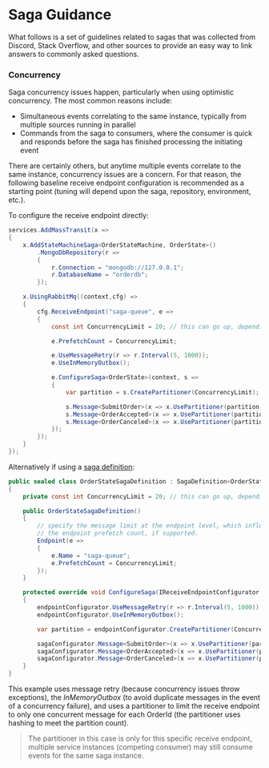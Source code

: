 # Saga Guidance

What follows is a set of guidelines related to sagas that was collected from Discord, Stack Overflow, and other sources to provide an easy way to link answers to commonly asked questions.


### Concurrency

Saga concurrency issues happen, particularly when using optimistic concurrency. The most common reasons include:

- Simultaneous events correlating to the same instance, typically from multiple sources running in parallel
- Commands from the saga to consumers, where the consumer is quick and responds before the saga has finished processing the initiating event

There are certainly others, but anytime multiple events correlate to the same instance, concurrency issues are a concern. For that reason, the following baseline receive endpoint configuration is recommended as a starting point (tuning will depend upon the saga, repository, environment, etc.).

To configure the receive endpoint directly:

```cs
services.AddMassTransit(x =>
{
    x.AddStateMachineSaga<OrderStateMachine, OrderState>()
        .MongoDbRepository(r =>
        {
            r.Connection = "mongodb://127.0.0.1";
            r.DatabaseName = "orderdb";
        });

    x.UsingRabbitMq((context,cfg) =>
    {
        cfg.ReceiveEndpoint("saga-queue", e =>
        {
            const int ConcurrencyLimit = 20; // this can go up, depending upon the database capacity

            e.PrefetchCount = ConcurrencyLimit;

            e.UseMessageRetry(r => r.Interval(5, 1000));
            e.UseInMemoryOutbox();

            e.ConfigureSaga<OrderState>(context, s =>
            {
                var partition = s.CreatePartitioner(ConcurrencyLimit);

                s.Message<SubmitOrder>(x => x.UsePartitioner(partition, m => m.Message.OrderId));
                s.Message<OrderAccepted>(x => x.UsePartitioner(partition, m => m.Message.OrderId));
                s.Message<OrderCanceled>(x => x.UsePartitioner(partition, m => m.Message.OrderId));
            });
        });
    }
});
```

Alternatively if using a [saga definition](/usage/containers/definitions):

```cs
public sealed class OrderStateSagaDefinition : SagaDefinition<OrderState>
{
    private const int ConcurrencyLimit = 20; // this can go up, depending upon the database capacity

    public OrderStateSagaDefinition()
    {
        // specify the message limit at the endpoint level, which influences
        // the endpoint prefetch count, if supported.
        Endpoint(e =>
        {
            e.Name = "saga-queue";
            e.PrefetchCount = ConcurrencyLimit;
        });
    }

    protected override void ConfigureSaga(IReceiveEndpointConfigurator endpointConfigurator, ISagaConfigurator<OrderState> sagaConfigurator)
    {
        endpointConfigurator.UseMessageRetry(r => r.Interval(5, 1000));
        endpointConfigurator.UseInMemoryOutbox();

        var partition = endpointConfigurator.CreatePartitioner(ConcurrencyLimit);

        sagaConfigurator.Message<SubmitOrder>(x => x.UsePartitioner(partition, m => m.Message.OrderId));
        sagaConfigurator.Message<OrderAccepted>(x => x.UsePartitioner(partition, m => m.Message.OrderId));
        sagaConfigurator.Message<OrderCanceled>(x => x.UsePartitioner(partition, m => m.Message.OrderId));
    }
}
```

This example uses message retry (because concurrency issues throw exceptions), the _InMemoryOutbox_ (to avoid duplicate messages in the event of a concurrency failure), and uses a partitioner to limit the receive endpoint to only one concurrent message for each OrderId (the partitioner uses hashing to meet the partition count). 

> The partitioner in this case is only for this specific receive endpoint, multiple service instances (competing consumer) may still consume events for the same saga instance.
